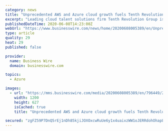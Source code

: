 ```yaml
---
category: news
title: "Unprecedented AWS and Azure cloud growth fuels Tenth Revolution Group recruitment drive"
excerpt: "Leading cloud talent solutions firm Tenth Revolution Group is launching a new initiative to bring on experienced recruitment consultants as it looks t"
publishedDateTime: 2020-06-08T14:23:00Z
webUrl: "https://www.businesswire.com/news/home/20200608005389/en/Unprecedented-AWS-Azure-cloud-growth-fuels-Tenth"
type: article
quality: 29
heat: 29
published: false

provider:
  name: Business Wire
  domain: businesswire.com

topics:
  - Azure

images:
  - url: "https://mms.businesswire.com/media/20200608005389/en/796449/23/frg.jpg"
    width: 1200
    height: 627
    isCached: true
    title: "Unprecedented AWS and Azure cloud growth fuels Tenth Revolution Group recruitment drive"

secured: "zgFZ59P7DnQ5rEj1nDh85kjiJOXOxcwRuUe6y1x4uaixzWW1oJERRdohOhapLefOJ4ZXm2O1PwqhrY72b39xdowT00Y60K3JjBmOHL0fD7j8PRPCV0AB1ajF8Htwh4gNetPVLEPm52ohoc3WRI8asflGff+8sQoss3j8FJgtYLlLL02DpaJzwPUuLBTp6aprAuar0xsetpHGjj5X7zl0Sj2T8jVX6DkuaAN4plUXghmTq1KvL5kU1CFsYq6ijmn0om2+iP38ItGwsMMFwZaRQtnhvZtoPe8hghS7p+Fxz4RL+z76AVnO5IfIwQ3Vkk1W;4b7OD1FBqZ1rBUJAqzwblA=="
---
```


